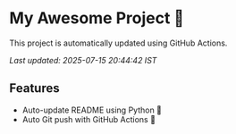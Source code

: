 # My Awesome Project 🚀

This project is automatically updated using GitHub Actions.

_Last updated: 2025-07-15 20:44:42 IST_

## Features
- Auto-update README using Python 🐍
- Auto Git push with GitHub Actions 🤖
